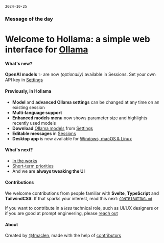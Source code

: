 `2024-10-25`

### Message of the day

# Welcome to Hollama: a simple web interface for [Ollama](https://ollama.ai)

#### What's new?

**OpenAI models** ✨ are now _(optionally)_ available in Sessions.
Set your own API key in [Settings](/settings)

#### Previously, in Hollama

- **Model** and **advanced Ollama settings** can be changed at any time on an existing session
- **Multi-language support**
- **Enhanced models menu** now shows parameter size and highlights recently used models
- **Download** [Ollama models](https://ollama.ai/models) from [Settings](/settings)
- **Editable messages** in [Sessions](/sessions)
- **Desktop app** is now available for [Windows, macOS & Linux](https://github.com/fmaclen/hollama/releases)

#### What's next?

- [In the works](https://github.com/fmaclen/hollama/pulls)
- [Short-term priorities](https://github.com/fmaclen/hollama/issues?q=is%3Aissue+is%3Aopen+label%3Apriority)
- And we are **always tweaking the UI**

#### Contributions

We welcome contributions from people familiar with **Svelte**, **TypeScript** and **TailwindCSS**.
If that sparks your interest, read this next: [`CONTRIBUTING.md`](https://github.com/fmaclen/hollama/blob/main/CONTRIBUTING.md)

If you want to contribute in a _less_ technical role, such as UI/UX designers or if you are good at prompt engineering, please [reach out](mailto:hello@fernando.is)

#### About

Created by [@fmaclen](https://fernando.is), made with the help of [contributors](https://github.com/fmaclen/hollama/graphs/contributors)
